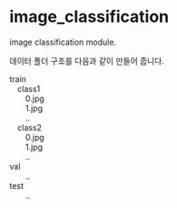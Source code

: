 # image_classification
image classification module.

데이터 폴더 구조를 다음과 같이 만들어 줍니다.

train<br>
&emsp;class1<br>
&emsp;&emsp;0.jpg<br>
&emsp;&emsp;1.jpg<br>
&emsp;&emsp;‥<br>
&emsp;class2<br>
&emsp;&emsp;0.jpg<br>
&emsp;&emsp;1.jpg<br>
&emsp;&emsp;‥<br>
val<br>
&emsp;&emsp;‥<br>
test<br>
&emsp;&emsp;‥<br>
